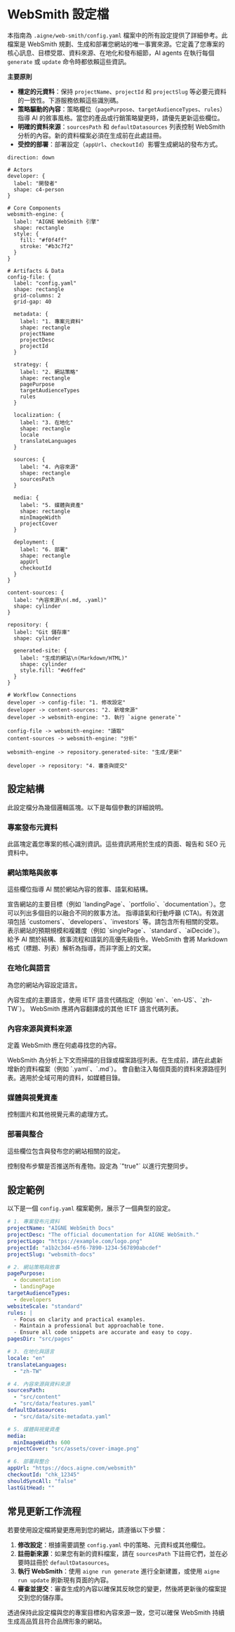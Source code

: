 # WebSmith 設定檔

本指南為 `.aigne/web-smith/config.yaml` 檔案中的所有設定提供了詳細參考。此檔案是 WebSmith 規劃、生成和部署您網站的唯一事實來源。它定義了您專案的核心訊息、目標受眾、資料來源、在地化和發布細節，AI agents 在執行每個 `generate` 或 `update` 命令時都依賴這些資訊。

**主要原則**

*   **穩定的元資料**：保持 `projectName`、`projectId` 和 `projectSlug` 等必要元資料的一致性。下游服務依賴這些識別碼。
*   **策略驅動的內容**：策略欄位（`pagePurpose`、`targetAudienceTypes`、`rules`）指導 AI 的敘事風格。當您的產品或行銷策略變更時，請優先更新這些欄位。
*   **明確的資料來源**：`sourcesPath` 和 `defaultDatasources` 列表控制 WebSmith 分析的內容。新的資料檔案必須在生成前在此處註冊。
*   **受控的部署**：部署設定（`appUrl`、`checkoutId`）影響生成網站的發布方式。

```d2
direction: down

# Actors
developer: {
  label: "開發者"
  shape: c4-person
}

# Core Components
websmith-engine: {
  label: "AIGNE WebSmith 引擎"
  shape: rectangle
  style: {
    fill: "#f0f4ff"
    stroke: "#b3c7f2"
  }
}

# Artifacts & Data
config-file: {
  label: "config.yaml"
  shape: rectangle
  grid-columns: 2
  grid-gap: 40

  metadata: {
    label: "1. 專案元資料"
    shape: rectangle
    projectName
    projectDesc
    projectId
  }

  strategy: {
    label: "2. 網站策略"
    shape: rectangle
    pagePurpose
    targetAudienceTypes
    rules
  }

  localization: {
    label: "3. 在地化"
    shape: rectangle
    locale
    translateLanguages
  }

  sources: {
    label: "4. 內容來源"
    shape: rectangle
    sourcesPath
  }

  media: {
    label: "5. 媒體與資產"
    shape: rectangle
    minImageWidth
    projectCover
  }

  deployment: {
    label: "6. 部署"
    shape: rectangle
    appUrl
    checkoutId
  }
}

content-sources: {
  label: "內容來源\n(.md, .yaml)"
  shape: cylinder
}

repository: {
  label: "Git 儲存庫"
  shape: cylinder
  
  generated-site: {
    label: "生成的網站\n(Markdown/HTML)"
    shape: cylinder
    style.fill: "#e6ffed"
  }
}

# Workflow Connections
developer -> config-file: "1. 修改設定"
developer -> content-sources: "2. 新增來源"
developer -> websmith-engine: "3. 執行 `aigne generate`"

config-file -> websmith-engine: "讀取"
content-sources -> websmith-engine: "分析"

websmith-engine -> repository.generated-site: "生成/更新"

developer -> repository: "4. 審查與提交"
```

## 設定結構

此設定檔分為幾個邏輯區塊。以下是每個參數的詳細說明。

### 專案發布元資料

此區塊定義您專案的核心識別資訊。這些資訊將用於生成的頁面、報告和 SEO 元資料中。

<x-field-group>
  <x-field data-name="projectName" data-type="string" data-required="true" data-desc="您專案的易讀標題。它會出現在頁面標題和報告中。"></x-field>
  <x-field data-name="projectDesc" data-type="string" data-required="true" data-desc="一段簡短的行銷描述，用於 SEO 元資料和內部 AI 提示。"></x-field>
  <x-field data-name="projectLogo" data-type="URL" data-required="false" data-desc="您專案 Logo 的絕對 URL 或可存取的 CDN 路徑，用於頁首和社群媒體卡片。"></x-field>
  <x-field data-name="projectId" data-type="UUID" data-required="true" data-desc="WebSmith 服務的唯一識別碼。這是自動生成的，不應在專案之間修改或重複使用。"></x-field>
  <x-field data-name="projectSlug" data-type="string" data-required="false" data-desc="您專案的預設 URL 片段（例如 /my-site）。請保持此設定與您的部署目標同步。"></x-field>
</x-field-group>

### 網站策略與敘事

這些欄位指導 AI 關於網站內容的敘事、語氣和結構。

<x-field-group>
  <x-field data-name="pagePurpose" data-type="list" data-required="true">
    <x-field-desc markdown>宣告網站的主要目標（例如 `landingPage`、`portfolio`、`documentation`）。您可以列出多個目的以融合不同的敘事方法。</x-field-desc>
  </x-field>
  <x-field data-name="targetAudienceTypes" data-type="list" data-required="false">
    <x-field-desc markdown>指導語氣和行動呼籲 (CTA)。有效選項包括 `customers`、`developers`、`investors` 等。請包含所有相關的受眾。</x-field-desc>
  </x-field>
  <x-field data-name="websiteScale" data-type="enum" data-required="false">
    <x-field-desc markdown>表示網站的預期規模和複雜度（例如 `singlePage`、`standard`、`aiDecide`）。</x-field-desc>
  </x-field>
  <x-field data-name="rules" data-type="string" data-required="false">
    <x-field-desc markdown>給予 AI 關於結構、敘事流程和語氣的高優先級指令。WebSmith 會將 Markdown 格式（標題、列表）解析為指導，而非字面上的文案。</x-field-desc>
  </x-field>
  <x-field data-name="pagesDir" data-type="path" data-required="false" data-desc="生成網站頁面的輸出目錄。WebSmith 會將最終檔案寫入此處。"></x-field>
</x-field-group>

### 在地化與語言

為您的網站內容設定語言。

<x-field-group>
  <x-field data-name="locale" data-type="string" data-required="false">
    <x-field-desc markdown>內容生成的主要語言，使用 IETF 語言代碼指定（例如 `en`、`en-US`、`zh-TW`）。</x-field-desc>
  </x-field>
  <x-field data-name="translateLanguages" data-type="list" data-required="false">
    <x-field-desc markdown>WebSmith 應將內容翻譯成的其他 IETF 語言代碼列表。</x-field-desc>
  </x-field>
</x-field-group>

### 內容來源與資料來源

定義 WebSmith 應在何處尋找您的內容。

<x-field-group>
  <x-field data-name="sourcesPath" data-type="list" data-required="false">
    <x-field-desc markdown>WebSmith 為分析上下文而掃描的目錄或檔案路徑列表。在生成前，請在此處新增新的資料檔案（例如 `.yaml`、`.md`）。</x-field-desc>
  </x-field>
  <x-field data-name="defaultDatasources" data-type="list" data-required="false">
    <x-field-desc markdown>會自動注入每個頁面的資料來源路徑列表。適用於全域可用的資料，如媒體目錄。</x-field-desc>
  </x-field>
</x-field-group>

### 媒體與視覺資產

控制圖片和其他視覺元素的處理方式。

<x-field-group>
  <x-field data-name="media" data-type="object" data-required="false">
    <x-field data-name="minImageWidth" data-type="integer" data-required="false" data-desc="在生成的版面中，圖片所允許的最小寬度（以像素為單位）。"></x-field>
  </x-field>
  <x-field data-name="projectCover" data-type="path" data-required="false" data-desc="用於主視覺區塊和社群媒體預覽的封面圖片路徑。"></x-field>
</x-field-group>

### 部署與整合

這些欄位包含與發布您的網站相關的設定。

<x-field-group>
  <x-field data-name="appUrl" data-type="URL" data-required="false" data-desc="網站的主要部署 URL。用於標準連結和其他參考。"></x-field>
  <x-field data-name="navigationType" data-type="string" data-required="false" data-desc="一個可選的導覽樣式覆寫設定。"></x-field>
  <x-field data-name="checkoutId" data-type="string" data-required="false" data-desc="ArcBlock 部署/結帳服務的識別碼。"></x-field>
  <x-field data-name="shouldSyncAll" data-type="string" data-required="false">
    <x-field-desc markdown>控制發布步驟是否推送所有產物。設定為 `"true"` 以進行完整同步。</x-field-desc>
  </x-field>
  <x-field data-name="lastGitHead" data-type="string" data-required="false" data-desc="上次生成時的 Git commit SHA。WebSmith 會自動更新此值。"></x-field>
</x-field-group>

## 設定範例

以下是一個 `config.yaml` 檔案範例，展示了一個典型的設定。

```yaml config.yaml icon=logos:yaml
# 1. 專案發布元資料
projectName: "AIGNE WebSmith Docs"
projectDesc: "The official documentation for AIGNE WebSmith."
projectLogo: "https://example.com/logo.png"
projectId: "a1b2c3d4-e5f6-7890-1234-567890abcdef"
projectSlug: "websmith-docs"

# 2. 網站策略與敘事
pagePurpose:
  - documentation
  - landingPage
targetAudienceTypes:
  - developers
websiteScale: "standard"
rules: |
  - Focus on clarity and practical examples.
  - Maintain a professional but approachable tone.
  - Ensure all code snippets are accurate and easy to copy.
pagesDir: "src/pages"

# 3. 在地化與語言
locale: "en"
translateLanguages:
  - "zh-TW"

# 4. 內容來源與資料來源
sourcesPath:
  - "src/content"
  - "src/data/features.yaml"
defaultDatasources:
  - "src/data/site-metadata.yaml"

# 5. 媒體與視覺資產
media:
  minImageWidth: 600
projectCover: "src/assets/cover-image.png"

# 6. 部署與整合
appUrl: "https://docs.aigne.com/websmith"
checkoutId: "chk_12345"
shouldSyncAll: "false"
lastGitHead: ""
```

## 常見更新工作流程

若要使用設定檔將變更應用到您的網站，請遵循以下步驟：

1.  **修改設定**：根據需要調整 `config.yaml` 中的策略、元資料或其他欄位。
2.  **註冊新來源**：如果您有新的資料檔案，請在 `sourcesPath` 下註冊它們，並在必要時註冊於 `defaultDatasources`。
3.  **執行 WebSmith**：使用 `aigne run generate` 進行全新建置，或使用 `aigne run update` 刷新現有頁面的內容。
4.  **審查並提交**：審查生成的內容以確保其反映您的變更，然後將更新後的檔案提交到您的儲存庫。

透過保持此設定檔與您的專案目標和內容來源一致，您可以確保 WebSmith 持續生成高品質且符合品牌形象的網站。